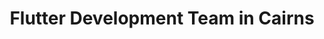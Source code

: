 ---
title: Flutter Development Team in Cairns
permalink: /landings/flutter-developer-cairns
technology: Flutter
location: Cairns
---